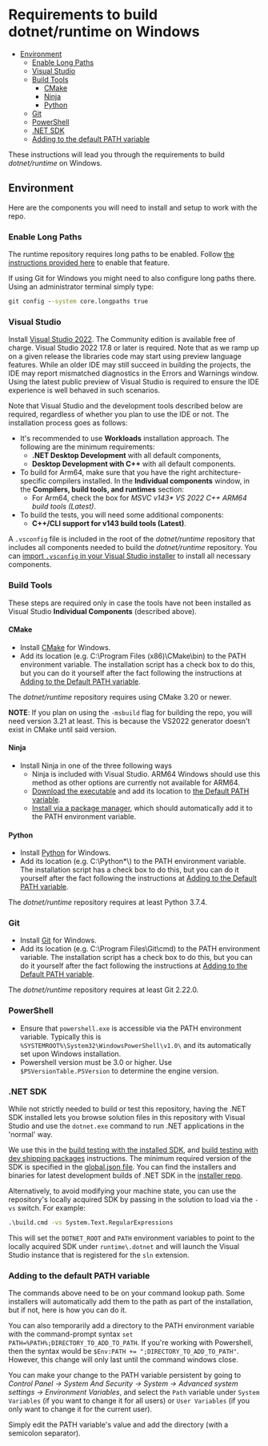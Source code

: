 # Requirements to build dotnet/runtime on Windows

* [Environment](#environment)
  * [Enable Long Paths](#enable-long-paths)
  * [Visual Studio](#visual-studio)
  * [Build Tools](#build-tools)
    * [CMake](#cmake)
    * [Ninja](#ninja)
    * [Python](#python)
  * [Git](#git)
  * [PowerShell](#powershell)
  * [.NET SDK](#net-sdk)
  * [Adding to the default PATH variable](#adding-to-the-default-path-variable)

These instructions will lead you through the requirements to build _dotnet/runtime_ on Windows.

## Environment

Here are the components you will need to install and setup to work with the repo.

### Enable Long Paths

The runtime repository requires long paths to be enabled. Follow [the instructions provided here](https://learn.microsoft.com/windows/win32/fileio/maximum-file-path-limitation#enable-long-paths-in-windows-10-version-1607-and-later) to enable that feature.

If using Git for Windows you might need to also configure long paths there. Using an administrator terminal simply type:

```cmd
git config --system core.longpaths true
```

### Visual Studio

Install [Visual Studio 2022](https://visualstudio.microsoft.com/downloads/). The Community edition is available free of charge. Visual Studio 2022 17.8 or later is required. Note that as we ramp up on a given release the libraries code may start using preview language features. While an older IDE may still succeed in building the projects, the IDE may report mismatched diagnostics in the Errors and Warnings window. Using the latest public preview of Visual Studio is required to ensure the IDE experience is well behaved in such scenarios.

Note that Visual Studio and the development tools described below are required, regardless of whether you plan to use the IDE or not. The installation process goes as follows:

* It's recommended to use **Workloads** installation approach. The following are the minimum requirements:
  * **.NET Desktop Development** with all default components,
  * **Desktop Development with C++** with all default components.
* To build for Arm64, make sure that you have the right architecture-specific compilers installed. In the **Individual components** window, in the **Compilers, build tools, and runtimes** section:
  * For Arm64, check the box for _MSVC v143* VS 2022 C++ ARM64 build tools (Latest)_.
* To build the tests, you will need some additional components:
  * **C++/CLI support for v143 build tools (Latest)**.

A `.vsconfig` file is included in the root of the _dotnet/runtime_ repository that includes all components needed to build the _dotnet/runtime_ repository. You can [import `.vsconfig` in your Visual Studio installer](https://learn.microsoft.com/visualstudio/install/import-export-installation-configurations?view=vs-2022#import-a-configuration) to install all necessary components.

### Build Tools

These steps are required only in case the tools have not been installed as Visual Studio **Individual Components** (described above).

#### CMake

* Install [CMake](https://cmake.org/download) for Windows.
* Add its location (e.g. C:\Program Files (x86)\CMake\bin) to the PATH environment variable. The installation script has a check box to do this, but you can do it yourself after the fact following the instructions at [Adding to the Default PATH variable](#adding-to-the-default-path-variable).

The _dotnet/runtime_ repository requires using CMake 3.20 or newer.

**NOTE**: If you plan on using the `-msbuild` flag for building the repo, you will need version 3.21 at least. This is because the VS2022 generator doesn't exist in CMake until said version.

#### Ninja

* Install Ninja in one of the three following ways
  * Ninja is included with Visual Studio. ARM64 Windows should use this method as other options are currently not available for ARM64.
  * [Download the executable](https://github.com/ninja-build/ninja/releases) and add its location to [the Default PATH variable](#adding-to-the-default-path-variable).
  * [Install via a package manager](https://github.com/ninja-build/ninja/wiki/Pre-built-Ninja-packages), which should automatically add it to the PATH environment variable.

#### Python

* Install [Python](https://www.python.org/downloads/) for Windows.
* Add its location (e.g. C:\Python*\\) to the PATH environment variable.
  The installation script has a check box to do this, but you can do it yourself after the fact following the instructions at [Adding to the Default PATH variable](#adding-to-the-default-path-variable).

The _dotnet/runtime_ repository requires at least Python 3.7.4.

### Git

* Install [Git](https://git-for-windows.github.io/) for Windows.
* Add its location (e.g. C:\Program Files\Git\cmd) to the PATH environment variable.
  The installation script has a check box to do this, but you can do it yourself after the fact following the instructions at [Adding to the Default PATH variable](#adding-to-the-default-path-variable).

The _dotnet/runtime_ repository requires at least Git 2.22.0.

### PowerShell

* Ensure that `powershell.exe` is accessible via the PATH environment variable. Typically this is `%SYSTEMROOT%\System32\WindowsPowerShell\v1.0\` and its automatically set upon Windows installation.
* Powershell version must be 3.0 or higher. Use `$PSVersionTable.PSVersion` to determine the engine version.

### .NET SDK

While not strictly needed to build or test this repository, having the .NET SDK installed lets you browse solution files in this repository with Visual Studio and use the `dotnet.exe` command to run .NET applications in the 'normal' way.

We use this in the [build testing with the installed SDK](/docs/workflow/testing/using-your-build-with-installed-sdk.md), and [build testing with dev shipping packages](/docs/workflow/testing/using-dev-shipping-packages.md) instructions. The minimum required version of the SDK is specified in the [global.json file](https://github.com/dotnet/runtime/blob/main/global.json#L3). You can find the installers and binaries for latest development builds of .NET SDK in the [installer repo](https://github.com/dotnet/installer#installers-and-binaries).

Alternatively, to avoid modifying your machine state, you can use the repository's locally acquired SDK by passing in the solution to load via the `-vs` switch. For example:

```cmd
.\build.cmd -vs System.Text.RegularExpressions
```

This will set the `DOTNET_ROOT` and `PATH` environment variables to point to the locally acquired SDK under `runtime\.dotnet` and will launch the Visual Studio instance that is registered for the `sln` extension.

### Adding to the default PATH variable

The commands above need to be on your command lookup path. Some installers will automatically add them to the path as part of the installation, but if not, here is how you can do it.

You can also temporarily add a directory to the PATH environment variable with the command-prompt syntax `set PATH=%PATH%;DIRECTORY_TO_ADD_TO_PATH`. If you're working with Powershell, then the syntax would be `$Env:PATH += ";DIRECTORY_TO_ADD_TO_PATH"`. However, this change will only last until the command windows close.

You can make your change to the PATH variable persistent by going to _Control Panel -> System And Security -> System -> Advanced system settings -> Environment Variables_, and select the `Path` variable under `System Variables` (if you want to change it for all users) or `User Variables` (if you only want to change it for the current user).

Simply edit the PATH variable's value and add the directory (with a semicolon separator).
